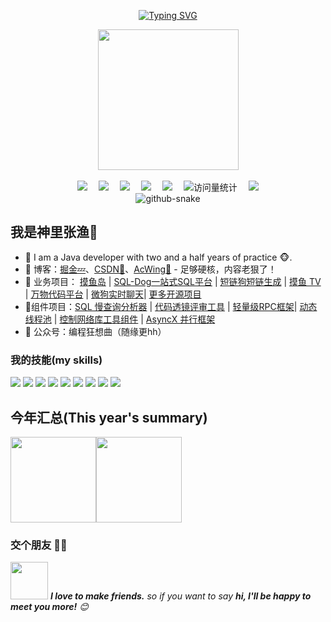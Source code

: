 <div align="center">

  <!-- dynamic typing effect 动态打字效果 -->
  
  [![Typing SVG](https://readme-typing-svg.demolab.com?font=Fira+Code&pause=1000&width=435&lines=console.log(%22Hello%2C%20World%22);老师教的我全忘了，社会教的我一直铭记于心!&center=true&size=27)](https://git.io/typing-svg)


  <!-- knock code pictures 敲代码的图片 -->
  <picture>
    <source media="(prefers-color-scheme: dark)" srcset="https://cdn.jsdelivr.net/gh/sun0225SUN/sun0225SUN/assets/images/coding.gif" />
    <source media="(prefers-color-scheme: light)" srcset="https://cdn.jsdelivr.net/gh/sun0225SUN/sun0225SUN/assets/images/developer.svg" height="225px" />
    <img src="https://cdn.jsdelivr.net/gh/sun0225SUN/sun0225SUN/assets/images/coding.gif" />
  </picture>

  <!-- for beauty 留个空行好看点 -->
  <div>&nbsp;</div>

  <!-- profile logo 个人资料徽标 -->
  <div>
    <a href="https://twitter.com/sun0225SUN/"><img src="https://img.shields.io/badge/Twitter-推特-blue" /></a>&emsp;
    <a href="https://www.youtube.com/@sun0225SUN"><img src="https://img.shields.io/badge/YouTube-油管-c32136" /></a>&emsp;
    <a href="https://sunguoqi.com/"><img src="https://img.shields.io/badge/Website-博客-8c36db" /></a>&emsp;
    <a href="https://wechat.guoqi.dev"><img src="https://img.shields.io/badge/WeChat-微信-07c160" /></a>&emsp;
    <a href="https://space.bilibili.com/448488855/"><img src="https://img.shields.io/badge/Bilibili-B站-ff69b4" /></a>&emsp;
    <!-- visitor -->
    <img src="https://komarev.com/ghpvc/?username=sun0225SUN&label=Views&color=orange&style=flat" alt="访问量统计" />&emsp;
    <!-- wakatime -->    
    <a href="https://wakatime.com/@sun0225SUN"><img src="https://wakatime.com/badge/user/42d0678c-368b-448b-9a77-5d21c5b55352.svg" /></a>

  </div>

  <!-- Snake Code Contribution Map 贪吃蛇代码贡献图 -->
  <picture>
    <source media="(prefers-color-scheme: dark)" srcset="https://cdn.jsdelivr.net/gh/sun0225SUN/sun0225SUN/profile-snake-contrib/github-contribution-grid-snake-dark.svg" />
    <source media="(prefers-color-scheme: light)" srcset="https://cdn.jsdelivr.net/gh/sun0225SUN/sun0225SUN/profile-snake-contrib/github-contribution-grid-snake.svg" />
    <img alt="github-snake" src="https://cdn.jsdelivr.net/gh/sun0225SUN/sun0225SUN/profile-snake-contrib/github-contribution-grid-snake-dark.svg" />
  </picture>

</div>


## 我是神里张渔🐙

- 🌹 I am a Java developer with two and a half years of practice 🐵.
- :pencil: 博客：[掘金💤](https://juejin.cn/user/1786062063024727)、[CSDN💬](https://blog.csdn.net/qq_52416556?type=lately)、[AcWing🌟](https://www.acwing.com/user/myspace/index/123811/) - 足够硬核，内容老狠了！
- 🔭 业务项目： <a href="https://github.com/00booker/fish-island-backend" target="_blank">摸鱼岛</a> | <a href="https://github.com/00booker/sql-dog-backend" target="_blank">SQL-Dog一站式SQL平台</a> | <a href="https://github.com/00booker/short-link-dog-backend" target="_blank">短链狗短链生成</a> | <a href="https://github.com/00booker/fishTV " target="_blank">摸鱼 TV</a> | <a href="https://github.com/00booker/wanwu-code-backend" target="_blank">万物代码平台</a> | <a href="https://github.com/00booker/we-go" target="_blank">微狗实时聊天</a>| <a href="https://github.com/00booker?tab=repositories" target="_blank">更多开源项目</a>
- 🚀组件项目：<a href="https://github.com/00booker/sql-slow-mirror" target="_blank">SQL 慢查询分析器</a> | <a href="https://github.com/00booker/CodeLens" target="_blank">代码透镜评审工具</a> | <a href="https://github.com/00booker/CRPC" target="_blank">轻量级RPC框架</a>| <a href="https://github.com/00booker/flex-pool" target="_blank">动态线程池</a>  | <a href="https://github.com/00booker/switch-http" target="_blank">控制网络库工具组件</a> | <a href="https://github.com/00booker/AsyncX" target="_blank">AsyncX 并行框架</a>
- 💌 公众号：编程狂想曲（随缘更hh）


### 我的技能(my skills)   

![](https://img.shields.io/badge/-Java-4C7491?style=flat-square&logo=java&logoColor=fff)
![](https://img.shields.io/badge/-Spring-5FB832?style=flat-square&logo=Spring&logoColor=fff)
![](https://img.shields.io/badge/-Python-3e74a2?style=flat-square&logo=Python&logoColor=fff)
![](https://img.shields.io/badge/-Vue-4fc08d?style=flat-square&logo=Vue.js&logoColor=fff)
![](https://img.shields.io/badge/-Docker-2496ED?style=flat-square&logo=Docker&logoColor=fff)
![](https://img.shields.io/badge/-Linux-000000?style=flat-square&logo=Linux&logoColor=fff)
![](https://img.shields.io/badge/-MySQL-4479A1?style=flat-square&logo=MySQL&logoColor=fff)
![](https://img.shields.io/badge/-Redis-DC382D?style=flat-square&logo=Redis&logoColor=fff)
![](https://img.shields.io/badge/-Git-E84E31?style=flat-square&logo=Git&logoColor=fff)


## 今年汇总(This year's summary) 

<img align="" height="137px" src="https://github-readme-stats.vercel.app/api?username=00booker&hide_title=true&hide_border=true&show_icons=true&include_all_commits=true&line_height=21&bg_color=0,EC6C6C,FFD479,FFFC79,73FA79&theme=graywhite&locale=cn" /><img align="" height="137px" src="https://github-readme-stats.vercel.app/api/top-langs/?username=00booker&hide_title=true&hide_border=true&layout=compact&bg_color=0,73FA79,73FDFF,D783FF&theme=graywhite&locale=cn" />

### 交个朋友 👬🏻

<img src="https://media.giphy.com/media/LnQjpWaON8nhr21vNW/giphy.gif" width="60"> <em><b>I love to make friends.</b> so if you want to say <b>hi, I'll be happy to meet you more!</b> 😊</em>

